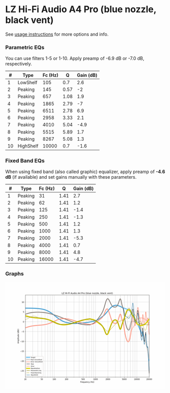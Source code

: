 # LZ Hi-Fi Audio A4 Pro (blue nozzle, black vent)
See [usage instructions](https://github.com/jaakkopasanen/AutoEq#usage) for more options and info.

### Parametric EQs
You can use filters 1-5 or 1-10. Apply preamp of -6.9 dB or -7.0 dB, respectively.

|   # | Type      |   Fc (Hz) |    Q |   Gain (dB) |
|-----|-----------|-----------|------|-------------|
|   1 | LowShelf  |       105 | 0.7  |         2.6 |
|   2 | Peaking   |       145 | 0.57 |        -2   |
|   3 | Peaking   |       657 | 1.08 |         1.9 |
|   4 | Peaking   |      1865 | 2.79 |        -7   |
|   5 | Peaking   |      6511 | 2.78 |         6.9 |
|   6 | Peaking   |      2958 | 3.33 |         2.1 |
|   7 | Peaking   |      4010 | 5.04 |        -4.9 |
|   8 | Peaking   |      5515 | 5.89 |         1.7 |
|   9 | Peaking   |      8267 | 5.08 |         1.3 |
|  10 | HighShelf |     10000 | 0.7  |        -1.6 |

### Fixed Band EQs
When using fixed band (also called graphic) equalizer, apply preamp of **-4.6 dB** (if available) and set gains manually with these parameters.

|   # | Type    |   Fc (Hz) |    Q |   Gain (dB) |
|-----|---------|-----------|------|-------------|
|   1 | Peaking |        31 | 1.41 |         2.7 |
|   2 | Peaking |        62 | 1.41 |         1.2 |
|   3 | Peaking |       125 | 1.41 |        -1.4 |
|   4 | Peaking |       250 | 1.41 |        -1.3 |
|   5 | Peaking |       500 | 1.41 |         1.2 |
|   6 | Peaking |      1000 | 1.41 |         1.3 |
|   7 | Peaking |      2000 | 1.41 |        -5.3 |
|   8 | Peaking |      4000 | 1.41 |         0.7 |
|   9 | Peaking |      8000 | 1.41 |         4.8 |
|  10 | Peaking |     16000 | 1.41 |        -4.7 |

### Graphs
![](./LZ%20Hi-Fi%20Audio%20A4%20Pro%20(blue%20nozzle,%20black%20vent).png)
